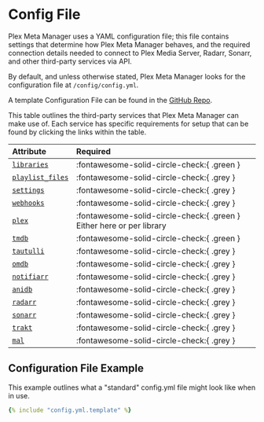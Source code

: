 # Config File

Plex Meta Manager uses a YAML configuration file; this file contains settings that determine how Plex Meta Manager behaves, and the required connection details needed to connect to Plex Media Server, Radarr, Sonarr, and other third-party services via API.

By default, and unless otherwise stated, Plex Meta Manager looks for the configuration file at `/config/config.yml`.

A template Configuration File can be found in the [GitHub Repo](https://github.com/meisnate12/Plex-Meta-Manager/blob/master/config/config.yml.template).

This table outlines the third-party services that Plex Meta Manager can make use of. Each service has specific requirements for setup that can be found by clicking the links within the table.

| Attribute                     | Required                                |
|:------------------------------|:----------------------------------------|
| [`libraries`](libraries)      | :fontawesome-solid-circle-check:{ .green }                                 |
| [`playlist_files`](playlists) | :fontawesome-solid-circle-check:{ .grey }                                |
| [`settings`](settings)        | :fontawesome-solid-circle-check:{ .grey }                                |
| [`webhooks`](webhooks)        | :fontawesome-solid-circle-check:{ .grey }                                |
| [`plex`](plex)                | :fontawesome-solid-circle-check:{ .green } Either here or per library |
| [`tmdb`](tmdb)                | :fontawesome-solid-circle-check:{ .green }                                 |
| [`tautulli`](tautulli)        | :fontawesome-solid-circle-check:{ .grey }                                |
| [`omdb`](omdb)                | :fontawesome-solid-circle-check:{ .grey }                                |
| [`notifiarr`](notifiarr)      | :fontawesome-solid-circle-check:{ .grey }                                |
| [`anidb`](anidb)              | :fontawesome-solid-circle-check:{ .grey }                                |
| [`radarr`](radarr)            | :fontawesome-solid-circle-check:{ .grey }                                |
| [`sonarr`](sonarr)            | :fontawesome-solid-circle-check:{ .grey }                                |
| [`trakt`](trakt)              | :fontawesome-solid-circle-check:{ .grey }                                |
| [`mal`](myanimelist)          | :fontawesome-solid-circle-check:{ .grey }                                |

## Configuration File Example

This example outlines what a "standard" config.yml file might look like when in use.

~~~yaml
{% include "config.yml.template" %}
~~~
